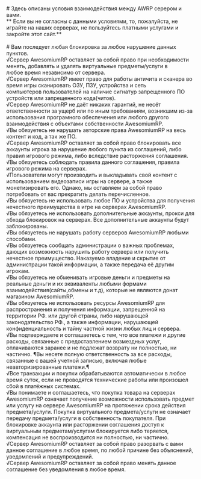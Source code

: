<br># Здесь описаны условия взаимодействия между AWRP серером и вами. 
<br>** Если вы не согласны с данными условиями, то, пожалуйста, не играйте на наших серверах, не пользуйтесь платными услугами и закройте этот сайт.**
<br>
<br># Вам последует любая блокировка за любое нарушение данных пунктов.
<br>√Сервер AwesomiumRP оставляет за собой право при необходимости менять, добавлять и удалять виртуальные предметы/услуги в <br>любое время независимо от сервера.
<br>√Сервер AwesomiumRP имеет право для работы античита и сканера во время игры сканировать ОЗУ, ПЗУ, устройства и сеть <br>компьютеров пользователей на наличие сигнатур запрещенного ПО устройств или запрещенного кода(читов).
<br>√Сервер AwesomiumRP не даёт никаких гарантий, не несёт ответственности за ущерб или по иным требованиям, возникшим из-за использования програмного обеспечения или любого другого взаимодействия с объектами собственности AwesomiumRP.
<br>√Вы обязуетесь не нарушать авторские права AwesomiumRP на весь контент и код, а так же ПО.
<br>√Сервер AwesomiumRP оставляет за собой право блокировать все аккаунты игрока за нарушение любого пункта из соглашений, либо правил игрового режима, либо вследствие расторжения соглашения.
<br>√Вы обязуетесь соблюдать правила данного соглашения, правила игрового режима на серверах.
<br>√Пользователи могут производить и выкладывать свой контент с использованием видеозаписи игры на сервере, а также монетизировать его. Однако, мы оставляем за собой право потребовать от вас прекратить делать перечисленное.
<br>√Вы обязуетесь не использовать любое ПО и устройства для получения нечестного преимущества в игре на серверах AwesomiumRP. 
<br>√Вы обязуетесь не использовать дополнительные аккаунты, прокси для обхода блокировок на серверах. Все дополнительные аккаунты будут заблокированы.
<br>√Вы обязуетесь не нарушать работу серверов AwesomiumRP любыми способами.
<br>√Вы обязуетесь сообщать администрации о важных проблемах, дающих возможность нарушить работу сервера или получить нечестное преимущество. Наказуемо владение и скрытие от администрации такой информации, а также передача её другим игрокам.
<br>√Вы обязуетесь не обменивать игровые деньги и предметы на реальные деньги и их эквиваленты любыми формами взаимодействия(сайты,обмены и т.д), которые не являются донат магазином AwesomiumRP.
<br>√Вы обязуетесь не использовать ресурсы AwesomiumRP для распространения и получения информации, запрещенной на территории РФ. или другой страны, либо нарушающей законодательство РФ., а также информации, нарушающей конфиденциальность и тайну частной жизни любых лиц и сервера.
<br>√Вы подтверждаете и соглашаетесь с тем, что все платежи и другие расходы, связанные с предоставлением возмездных услуг, оплачиваются заранее и не подлежат возврату ни полностью, ни частично. ¶Вы несете полную ответственность за все расходы, связанные с вашей учетной записью, включая любые неавторизированные платежи.¶
<br>√Все транзакции и покупки обрабатываются автоматически в любое время суток, если не проводятся технические работы или произошел сбой в платёжных системах.
<br>√Вы понимаете и соглашаетесь, что покупка товара на серверах AwesomiumRP означает получение возможности использовать предмет или услугу на сервере AwesomiumRP на протяжении срока действия предмета/услуги. Покупка виртуального предмета/услуги не означает передачу предмета/услуги в собственность покупателя. При блокировке аккаунта или расторжении соглашения доступ к виртуальным предметам/услугам блокируется либо теряется, компенсация не воспроизводится ни полностью, ни частично.
<br>√Сервер AwesomiumRP оставляет за собой право разорвать с вами данное соглашение в любое время, по любой причине без объяснений, уведомлений и предупреждений.
<br>√Сервер AwesomiumRP оставляет за собой право менять данное соглашение без уведомления в любое время.
